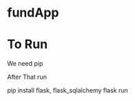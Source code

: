 # fundApp

# To Run  
  We need pip
   
   After That run
   
   pip install flask, flask_sqlalchemy
   flask run
